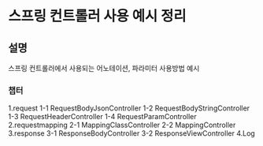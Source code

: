 # 스프링 컨트롤러 사용 예시 정리

## 설명
스프링 컨트롤러에서 사용되는 어노테이션, 파라미터 사용방법 예시

### 챕터 
1.request
  1-1 RequestBodyJsonController
  1-2 RequestBodyStringController
  1-3 RequestHeaderController
  1-4 RequestParamController
2.requestmapping
  2-1 MappingClassController
  2-2 MappingController
3.response
  3-1 ResponseBodyController
  3-2 ResponseViewController
4.Log
